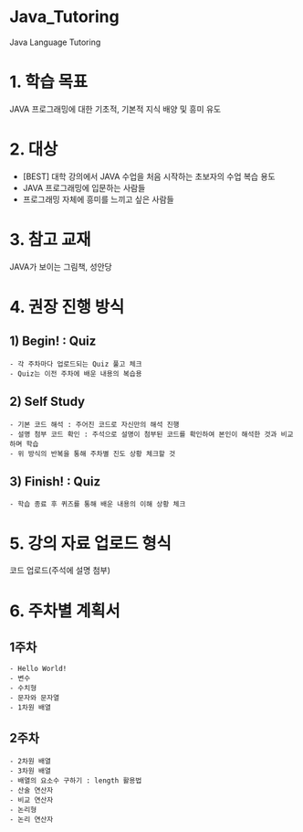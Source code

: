 # Java_Tutoring
  Java Language Tutoring
# 1. 학습 목표
 JAVA 프로그래밍에 대한 기초적, 기본적 지식 배양 및 흥미 유도
# 2. 대상
  - [BEST] 대학 강의에서 JAVA 수업을 처음 시작하는 초보자의 수업 복습 용도
  - JAVA 프로그래밍에 입문하는 사람들
  - 프로그래밍 자체에 흥미를 느끼고 싶은 사람들
# 3. 참고 교재
  JAVA가 보이는 그림책, 성안당
# 4. 권장 진행 방식
## 1) Begin! : Quiz
    - 각 주차마다 업로드되는 Quiz 풀고 체크
    - Quiz는 이전 주차에 배운 내용의 복습용
## 2) Self Study
    - 기본 코드 해석 : 주어진 코드로 자신만의 해석 진행
    - 설명 첨부 코드 확인 : 주석으로 설명이 첨부된 코드를 확인하여 본인이 해석한 것과 비교하며 학습
    - 위 방식의 반복을 통해 주차별 진도 상황 체크할 것
## 3) Finish! : Quiz
    - 학습 종료 후 퀴즈를 통해 배운 내용의 이해 상황 체크
# 5. 강의 자료 업로드 형식
  코드 업로드(주석에 설명 첨부)
# 6. 주차별 계획서
## 1주차 
    - Hello World!
    - 변수
    - 수치형
    - 문자와 문자열
    - 1차원 배열
## 2주차
    - 2차원 배열
    - 3차원 배열
    - 배열의 요소수 구하기 : length 활용법
    - 산술 연산자
    - 비교 연산자
    - 논리형
    - 논리 연산자
